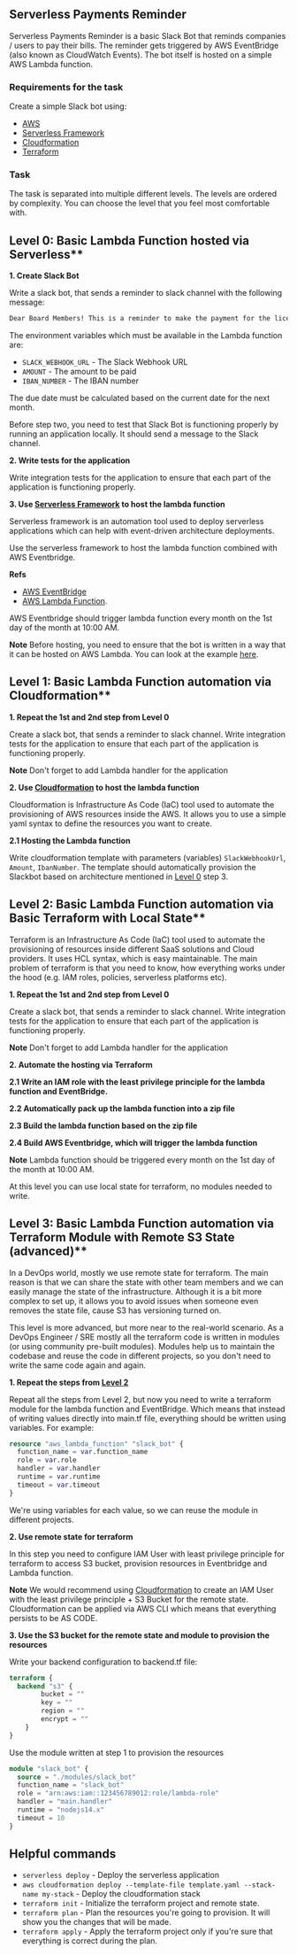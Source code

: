 ## Serverless Payments Reminder 

Serverless Payments Reminder is a basic Slack Bot that reminds companies / users to pay their bills. The reminder gets triggered by AWS EventBridge (also known as CloudWatch Events). The bot itself is hosted on a simple AWS Lambda function.

### Requirements for the task

Create a simple Slack bot using:

- [AWS](https://aws.amazon.com/)
- [Serverless Framework](https://serverless.com/)
- [Cloudformation](https://aws.amazon.com/cloudformation/)
- [Terraform](https://www.terraform.io/)

### Task

The task is separated into multiple different levels. The levels are ordered by complexity. You can choose the level that you feel most comfortable with.

## Level 0: Basic Lambda Function hosted via Serverless**

**1. Create Slack Bot**

Write a slack bot, that sends a reminder to slack channel with the following message:

```sh
Dear Board Members! This is a reminder to make the payment for the licenses of the software. The due date is 07.XX.YY, where XX is the month and YY is the year. The amount to be paid is $ZZZ.VV. Please make the payment as soon as possible to <IBAN_NUMBER>. Thank you!
```

The environment variables which must be available in the Lambda function are:

- `SLACK_WEBHOOK_URL` - The Slack Webhook URL
- `AMOUNT` - The amount to be paid
- `IBAN_NUMBER` - The IBAN number

The due date must be calculated based on the current date for the next month. 

Before step two, you need to test that Slack Bot is functioning properly by running an application locally. It should send a message to the Slack channel. 

**2. Write tests for the application**

Write integration tests for the application to ensure that each part of the application is functioning properly.

**3. Use [Serverless Framework](https://github.com/serverless/serverless) to host the lambda function**

Serverless framework is an automation tool used to deploy serverless applications which can help with event-driven architecture deployments. 

Use the serverless framework to host the lambda function combined with AWS Eventbridge.

**Refs**

- [AWS EventBridge](https://www.serverless.com/framework/docs/providers/aws/events/event-bridge)
- [AWS Lambda Function](https://www.serverless.com/framework/docs/providers/aws/guide/functions).

AWS Eventbridge should trigger lambda function every month on the 1st day of the month at 10:00 AM.

**Note** Before hosting, you need to ensure that the bot is written in a way that it can be hosted on AWS Lambda. You can look at the example [here](https://github.com/KostLinux/aws-incident-manager-notifier/blob/56d52e90f8a14e689e7d2a1c7ee44590de5af2f5/main.go#L158).

## Level 1: Basic Lambda Function automation via Cloudformation**

**1. Repeat the 1st and 2nd step from Level 0**

Create a slack bot, that sends a reminder to slack channel. Write integration tests for the application to ensure that each part of the application is functioning properly.

**Note** Don't forget to add Lambda handler for the application

**2. Use [Cloudformation](https://aws.amazon.com/cloudformation/) to host the lambda function**

Cloudformation is Infrastructure As Code (IaC) tool used to automate the provisioning of AWS resources inside the AWS. It allows you to use a simple yaml syntax to define the resources you want to create.

**2.1 Hosting the Lambda function**

Write cloudformation template with parameters (variables) `SlackWebhookUrl`, `Amount`, `IbanNumber`. The template should automatically provision the Slackbot based on architecture mentioned in [Level 0](#level-0-basic-lambda-function-hosted-via-serverless) step 3.

## Level 2: Basic Lambda Function automation via Basic Terraform with Local State**

Terraform is an Infrastructure As Code (IaC) tool used to automate the provisioning of resources inside different SaaS solutions and Cloud providers. It uses HCL syntax, which is easy maintainable. The main problem of terraform is that you need to know, how everything works under the hood (e.g. IAM roles, policies, serverless platforms etc).

**1. Repeat the 1st and 2nd step from Level 0**

Create a slack bot, that sends a reminder to slack channel. Write integration tests for the application to ensure that each part of the application is functioning properly.

**Note** Don't forget to add Lambda handler for the application

**2. Automate the hosting via Terraform**

**2.1 Write an IAM role with the least privilege principle for the lambda function and EventBridge.**

**2.2 Automatically pack up the lambda function into a zip file**

**2.3 Build the lambda function based on the zip file**

**2.4 Build AWS Eventbridge, which will trigger the lambda function**

**Note** Lambda function should be triggered every month on the 1st day of the month at 10:00 AM.

At this level you can use local state for terraform, no modules needed to write.

## Level 3: Basic Lambda Function automation via Terraform Module with Remote S3 State (advanced)**

In a DevOps world, mostly we use remote state for terraform. The main reason is that we can share the state with other team members and we can easily manage the state of the infrastructure. Although it is a bit more complex to set up, it allows you to avoid issues when someone even removes the state file, cause S3 has versioning turned on.

This level is more advanced, but more near to the real-world scenario. As a DevOps Engineer / SRE mostly all the terraform code is written in modules (or using community pre-built modules). Modules help us to maintain the codebase and reuse the code in different projects, so you don't need to write the same code again and again.

**1. Repeat the steps from [Level 2](#level-2-basic-lambda-function-automation-via-basic-terraform-with-local-state)**

Repeat all the steps from Level 2, but now you need to write a terraform module for the lambda function and EventBridge. Which means that instead of writing values directly into main.tf file, everything should be written using variables. For example:

```tf
resource "aws_lambda_function" "slack_bot" {
  function_name = var.function_name
  role = var.role
  handler = var.handler
  runtime = var.runtime
  timeout = var.timeout
}
```

We're using variables for each value, so we can reuse the module in different projects.

**2. Use remote state for terraform**

In this step you need to configure IAM User with least privilege principle for terraform to access S3 bucket, provision resources in Eventbridge and Lambda function.

**Note** We would recommend using [Cloudformation](https://aws.amazon.com/cloudformation/) to create an IAM User with the least privilege principle + S3 Bucket for the remote state. Cloudformation can be applied via AWS CLI which means that everything persists to be AS CODE.

**3. Use the S3 bucket for the remote state and module to provision the resources**

Write your backend configuration to backend.tf file:

```tf
terraform {
  backend "s3" {
        bucket = ""
        key = ""
        region = ""
        encrypt = ""
    }
}
```

Use the module written at step 1 to provision the resources 

```tf
module "slack_bot" {
  source = "./modules/slack_bot"
  function_name = "slack_bot"
  role = "arn:aws:iam::123456789012:role/lambda-role"
  handler = "main.handler"
  runtime = "nodejs14.x"
  timeout = 10
}
```


## Helpful commands

- `serverless deploy` - Deploy the serverless application
- `aws cloudformation deploy --template-file template.yaml --stack-name my-stack` - Deploy the cloudformation stack
- `terraform init` - Initialize the terraform project and remote state.
- `terraform plan` - Plan the resources you're going to provision. It will show you the changes that will be made.
- `terraform apply` - Apply the terraform project only if you're sure that everything is correct during the plan.